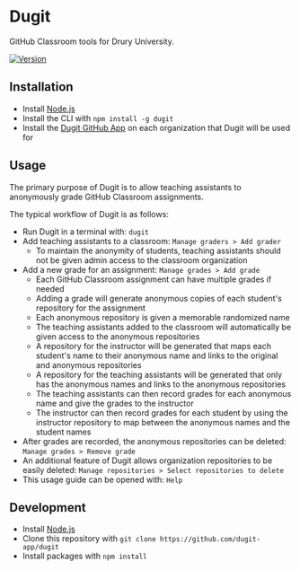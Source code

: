 # Dugit

GitHub Classroom tools for Drury University.

[![Version](https://img.shields.io/npm/v/dugit.svg)](https://npmjs.org/package/dugit)

## Installation

- Install [Node.js](https://nodejs.org/en/download)
- Install the CLI with `npm install -g dugit`
- Install the [Dugit GitHub App]('https://github.com/apps/dugit-app/installations/select_target') on each organization
  that Dugit will be used for

## Usage

The primary purpose of Dugit is to allow teaching assistants to anonymously grade GitHub Classroom assignments.

The typical workflow of Dugit is as follows:

- Run Dugit in a terminal with: `dugit`
- Add teaching assistants to a classroom: `Manage graders > Add grader`
    - To maintain the anonymity of students, teaching assistants should not be given admin access to the classroom
      organization
- Add a new grade for an assignment: `Manage grades > Add grade`
    - Each GitHub Classroom assignment can have multiple grades if needed
    - Adding a grade will generate anonymous copies of each student's repository for the assignment
    - Each anonymous repository is given a memorable randomized name
    - The teaching assistants added to the classroom will automatically be given access to the anonymous repositories
    - A repository for the instructor will be generated that maps each student's name to their anonymous name and links
      to the original and anonymous repositories
    - A repository for the teaching assistants will be generated that only has the anonymous names and links to the
      anonymous repositories
    - The teaching assistants can then record grades for each anonymous name and give the grades to the instructor
    - The instructor can then record grades for each student by using the instructor repository to map between the
      anonymous names and the student names
- After grades are recorded, the anonymous repositories can be deleted: `Manage grades > Remove grade`
- An additional feature of Dugit allows organization repositories to be easily deleted:
  `Manage repositories > Select repositories to delete`
- This usage guide can be opened with: `Help`

## Development

- Install [Node.js](https://nodejs.org/en/download)
- Clone this repository with `git clone https://github.com/dugit-app/dugit`
- Install packages with `npm install`
